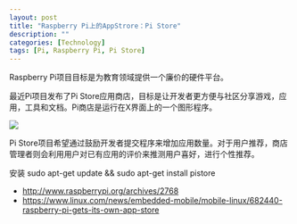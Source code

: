 ```yaml
---
layout: post
title: "Raspberry Pi上的AppStrore：Pi Store"
description: ""
categories: [Technology]
tags: [Pi, Raspberry Pi, Pi Store]
---
```


Raspberry Pi项目目标是为教育领域提供一个廉价的硬件平台。

最近Pi项目发布了Pi Store应用商店，目标是让开发者更方便与社区分享游戏，应用，工具和文档。Pi商店是运行在X界面上的一个图形程序。

<img src='http://www.raspberrypi.org/wp-content/uploads/2012/12/PiStore-Screen04-300x294.png' />

Pi Store项目希望通过鼓励开发者提交程序来增加应用数量。对于用户推荐，商店管理者则会利用用户对已有应用的评价来推测用户喜好，进行个性推荐。

安装
    sudo apt-get update && sudo apt-get install pistore


* http://www.raspberrypi.org/archives/2768
* https://www.linux.com/news/embedded-mobile/mobile-linux/682440-raspberry-pi-gets-its-own-app-store
